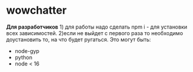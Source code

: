 <h1>
    wowchatter
</h1>
<p>
<b>Для разработчиков</b>
    1) для работы надо сделать npm i  - для установки всех зависимостей.
    2)если не выйдет с первого раза то необходимо доустановить то, на что будет ругаться. 
 Это могут быть:
    <ul>
        <li> node-gyp</li>
        <li> python</li>
        <li>node < 16 </li>
    </ul>

</p>
